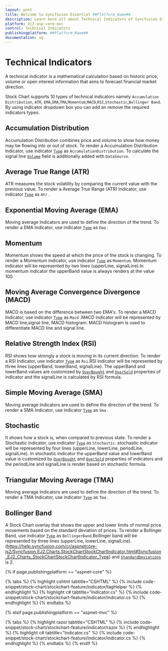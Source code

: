 ```yaml
---
layout: post
title: Welcome to Syncfusion Essential ##Platform_Name##
description: Learn here all about Technical Indicators of Syncfusion Essential ##Platform_Name## widgets based on HTML5 and jQuery.
platform: ej2-asp-core-mvc
control: Technical Indicators
publishingplatform: ##Platform_Name##
documentation: ug
---
```



<!-- markdownlint-disable MD036 -->

# Technical Indicators

A technical indicator is a mathematical calculation based on historic price, volume or open interest information
that aims to forecast financial market direction.

Stock Chart supports 10 types of technical indicators namely `Accumulation Distribution`, `ATR`, `EMA`,`SMA`,`TMA`,`Momentum`,`MACD`,`RSI`,`Stochastic`,`Bollinger Band`. By using indicator dropdown box you can add an remove the required indicators types.

## Accumulation Distribution

Accumulation Distribution combines price and volume to show how money may be flowing into or out of stock.
To render a Accumulation Distribution Indicator,
use indicator [`Type`](https://help.syncfusion.com/cr/aspnetcore-js2/Syncfusion.EJ2.Charts.StockChartStockChartIndicator.html#Syncfusion_EJ2_Charts_StockChartStockChartIndicator_Type) as `AccumulationDistribution`.
To calculate the signal line [`Volume`](https://help.syncfusion.com/cr/aspnetcore-js2/Syncfusion.EJ2.Charts.StockChartStockChartIndicator.html#Syncfusion_EJ2_Charts_StockChartStockChartIndicator_Volume) field is additionally added with `DataSource`.

## Average True Range (ATR)

ATR measures the stock volatility by comparing the current value with the previous value.
To render a Average True Range (ATR) Indicator,
use indicator [`Type`](https://help.syncfusion.com/cr/aspnetcore-js2/Syncfusion.EJ2.Charts.StockChartStockChartIndicator.html#Syncfusion_EJ2_Charts_StockChartStockChartIndicator_Type) as `Atr` .

## Exponential Moving Average (EMA)

Moving average Indicators are used to define the direction of the trend. To render a EMA Indicator,
use indicator [`Type`](https://help.syncfusion.com/cr/aspnetcore-js2/Syncfusion.EJ2.Charts.StockChartStockChartIndicator.html#Syncfusion_EJ2_Charts_StockChartStockChartIndicator_Type) as `Ema` .

## Momentum

Momentum shows the speed at which the price of the stock is changing. To render a Momentum indicator, use indicator
[`Type`](https://help.syncfusion.com/cr/aspnetcore-js2/Syncfusion.EJ2.Charts.StockChartStockChartIndicator.html#Syncfusion_EJ2_Charts_StockChartStockChartIndicator_Type) as `Momentum`. Momentum indicator will be represented by two lines (upperLine,
signalLine).In momentum indicator the upperBand value is always renders at the value 100.

## Moving Average Convergence Divergence (MACD)

MACD is based on the difference between two EMA's. To render a MACD Indicator, use indicator [`Type`](https://help.syncfusion.com/cr/aspnetcore-js2/Syncfusion.EJ2.Charts.StockChartStockChartIndicator.html#Syncfusion_EJ2_Charts_StockChartStockChartIndicator_Type) as
`Macd` .MACD indicator will be represented
by MACD line,signal line, MACD histogram. MACD histogram is used to differentiate MACD line and signal line.

## Relative Strength Index (RSI)

RSI shows how strongly a stock is moving in its current direction. To render a RSI Indicator, use indicator [`Type`](https://help.syncfusion.com/cr/aspnetcore-js2/Syncfusion.EJ2.Charts.StockChartStockChartIndicator.html#Syncfusion_EJ2_Charts_StockChartStockChartIndicator_Type) as
`Rsi`.RSI indicator will be represented
by three lines (upperBand, lowerBand, signalLine). The upperBand and lowerBand values are customized by
[`OverBought`](https://help.syncfusion.com/cr/aspnetcore-js2/Syncfusion.EJ2.Charts.StockChartStockChartIndicator.html#Syncfusion_EJ2_Charts_StockChartStockChartIndicator_OverBought) and [`OverSold`](https://help.syncfusion.com/cr/aspnetcore-js2/Syncfusion.EJ2.Charts.StockChartStockChartIndicator.html#Syncfusion_EJ2_Charts_StockChartStockChartIndicator_OverSold)
properties of indicator and the signalLine is calculated by RSI formula.

## Simple Moving Average (SMA)

Moving average Indicators are used to define the direction of the trend. To render a SMA Indicator, use indicator [`Type`](https://help.syncfusion.com/cr/aspnetcore-js2/Syncfusion.EJ2.Charts.StockChartStockChartIndicator.html#Syncfusion_EJ2_Charts_StockChartStockChartIndicator_Type) as
`Sma` .

## Stochastic

It shows how a stock is, when compared to previous state. To render a Stochastic indicator, use indicator [`Type`](https://help.syncfusion.com/cr/aspnetcore-js2/Syncfusion.EJ2.Charts.StockChartStockChartIndicator.html#Syncfusion_EJ2_Charts_StockChartStockChartIndicator_Type) as `Stochastic`.
stochastic indicator will be represented by four lines (upperLine, lowerLine, periodLine, signalLine).
In stochastic indicator the upperBand value and lowerBand value is customized by [`OverBought`](https://help.syncfusion.com/cr/aspnetcore-js2/Syncfusion.EJ2.Charts.StockChartStockChartIndicator.html#Syncfusion_EJ2_Charts_StockChartStockChartIndicator_OverBought) and [`OverSold`](https://help.syncfusion.com/cr/aspnetcore-js2/Syncfusion.EJ2.Charts.StockChartStockChartIndicator.html#Syncfusion_EJ2_Charts_StockChartStockChartIndicator_OverSold)
properties of indicators and the periodLine and signalLine is render based on stochastic formula.

## Triangular Moving Average (TMA)

Moving average Indicators are used to define the direction of the trend. To render a TMA Indicator, use indicator [`Type`](https://help.syncfusion.com/cr/aspnetcore-js2/Syncfusion.EJ2.Charts.StockChartStockChartIndicator.html#Syncfusion_EJ2_Charts_StockChartStockChartIndicator_Type) as
`Tma` .

## Bollinger Band

<!-- markdownlint-disable MD034 -->

A Stock Chart overlay that shows the upper and lower limits of normal price movements based on the standard deviation of prices.
To render a Bollinger Band, use indicator [`Type`](https://help.syncfusion.com/cr/aspnetcore-js2/Syncfusion.EJ2.Charts.StockChartStockChartIndicator.html#Syncfusion_EJ2_Charts_StockChartStockChartIndicator_Type) as `BollingerBand`.Bollinger band will be represented by three lines (upperLine, lowerLine, signalLine).(https://help.syncfusion.com/cr/aspnetcore-js2/Syncfusion.EJ2.Charts.StockChartStockChartIndicator.html#Syncfusion_EJ2_Charts_StockChartStockChartIndicator_Type) and [`StandardDeviations`](https://help.syncfusion.com/cr/aspnetcore-js2/Syncfusion.EJ2.Charts.StockChartStockChartIndicator.html#Syncfusion_EJ2_Charts_StockChartStockChartIndicator_StandardDeviation) is 2.

{% if page.publishingplatform == "aspnet-core" %}

{% tabs %}
{% highlight cshtml tabtitle="CSHTML" %}
{% include code-snippet/stock-chart/stockchart-feature/indicator/tagHelper %}
{% endhighlight %}
{% highlight c# tabtitle="Indicator.cs" %}
{% include code-snippet/stock-chart/stockchart-feature/indicator/indicator.cs %}
{% endhighlight %}
{% endtabs %}

{% elsif page.publishingplatform == "aspnet-mvc" %}

{% tabs %}
{% highlight razor tabtitle="CSHTML" %}
{% include code-snippet/stock-chart/stockchart-feature/indicator/razor %}
{% endhighlight %}
{% highlight c# tabtitle="Indicator.cs" %}
{% include code-snippet/stock-chart/stockchart-feature/indicator/indicator.cs %}
{% endhighlight %}
{% endtabs %}
{% endif %}


